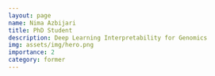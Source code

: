 ```yaml
---
layout: page
name: Nima Azbijari
title: PhD Student
description: Deep Learning Interpretability for Genomics
img: assets/img/hero.png
importance: 2
category: former
---
```



